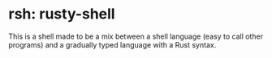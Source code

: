 # rsh: rusty-shell

This is a shell made to be a mix between a shell language (easy to call other programs) and a gradually typed language with a Rust syntax.

